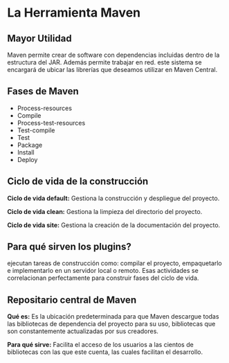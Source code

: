 # La Herramienta Maven

## Mayor Utilidad

Maven permite crear de software con dependencias incluidas dentro de la estructura del JAR. 
Además permite trabajar en red. este sistema se encargará de ubicar las librerías que deseamos utilizar en Maven Central.


## Fases de Maven

* Process-resources
* Compile
* Process-test-resources
* Test-compile
* Test
* Package
* Install
* Deploy


## Ciclo de vida de la construcción

**Ciclo de vida default:** Gestiona la construcción y despliegue del proyecto. </p>
**Ciclo de vida clean:** Gestiona la limpieza del directorio del proyecto. </p>
**Ciclo de vida site:** Gestiona la creación de la documentación del proyecto.


## Para qué sirven los plugins?

ejecutan tareas de construcción como: compilar el proyecto, empaquetarlo e implementarlo en un servidor local o remoto. 
Esas actividades se correlacionan perfectamente para construir fases del ciclo de vida.

## Repositario central de Maven
**Qué es:** Es la ubicación predeterminada para que Maven descargue todas las bibliotecas de dependencia del proyecto para su uso, bibliotecas que son constantemente actualizadas por sus creadores. </p>
**Para qué sirve:** Facilita el acceso de los usuarios a las cientos de bibliotecas con las que este cuenta, las cuales facilitan el desarrollo.